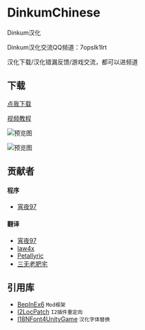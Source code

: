 # DinkumChinese
Dinkum汉化

Dinkum汉化交流QQ频道：7opslk1lrt

汉化下载/汉化错漏反馈/游戏交流，都可以进频道

## 下载

[点我下载][8]

[视频教程][9]


![预览图][10]

![预览图][11]

## 贡献者
#### 程序
- [宵夜97][1]

#### 翻译
- [宵夜97][1]
- [law4x][2]
- [Petallyric][3]
- [三无老肥宅][4]

## 引用库
- [BepInEx6][5] `Mod框架`
- [I2LocPatch][6] `I2插件重定向`
- [I18NFont4UnityGame][7] `汉化字体替换`

[1]: https://space.bilibili.com/1306433
[2]: https://space.bilibili.com/2714606
[3]: https://space.bilibili.com/739337
[4]: https://space.bilibili.com/2712666
[5]: https://github.com/BepInEx/BepInEx
[6]: https://github.com/xiaoye97/I2LocPatch
[7]: https://github.com/xiaoye97/I18NFont4UnityGame
[8]: https://github.com/xiaoye97/DinkumChinese/releases
[9]: https://www.bilibili.com/video/BV1TW4y127rq
[10]: preview1.png
[11]: preview2.png